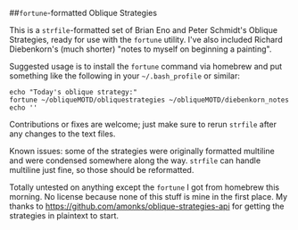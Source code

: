 ##`fortune`-formatted Oblique Strategies

This is a `strfile`-formatted set of Brian Eno and Peter Schmidt's Oblique Strategies, ready for use with the `fortune` utility. I've also included Richard Diebenkorn's (much shorter) "notes to myself on beginning a painting".

Suggested usage is to install the `fortune` command via homebrew and put something like the following in your `~/.bash_profile` or similar:
```
echo "Today's oblique strategy:"
fortune ~/obliqueMOTD/obliquestrategies ~/obliqueMOTD/diebenkorn_notes
echo ''
```

Contributions or fixes are welcome; just make sure to rerun `strfile` after any changes to the text files.

Known issues: some of the strategies were originally formatted multiline and were condensed somewhere along the way. `strfile` can handle multiline just fine, so those should be reformatted.

Totally untested on anything except the `fortune` I got from homebrew this morning. No license because none of this stuff is mine in the first place. My thanks to https://github.com/amonks/oblique-strategies-api for getting the strategies in plaintext to start.
